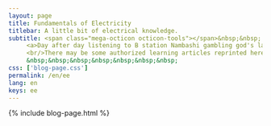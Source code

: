 ```yaml
---
layout: page
title: Fundamentals of Electricity
titlebar: A little bit of electrical knowledge.
subtitle: <span class="mega-octicon octicon-tools"></span>&nbsp;&nbsp;
     <a>Day after day listening to B station Nambashi gambling god's laptop repair guy's green wave electric dragon, curious about this piece, so will look for information to learn.
     <br/>There may be some authorized learning articles reprinted here</a><br/>
     &nbsp;&nbsp;&nbsp;&nbsp;&nbsp;&nbsp;&nbsp; 
css: ['blog-page.css']
permalink: /en/ee
lang: en
keys: ee
---
```

{% include blog-page.html %}